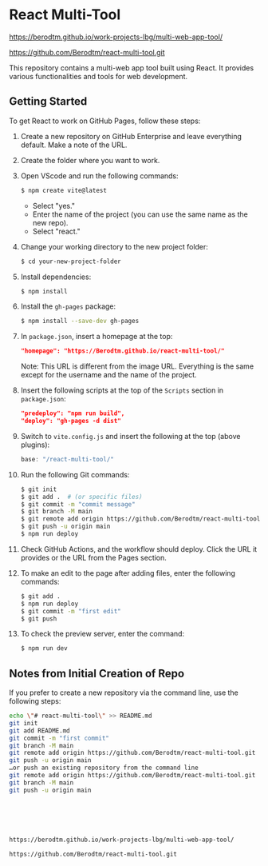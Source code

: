 # React Multi-Tool

https://berodtm.github.io/work-projects-lbg/multi-web-app-tool/

https://github.com/Berodtm/react-multi-tool.git

This repository contains a multi-web app tool built using React. It provides various functionalities and tools for web development.

## Getting Started

To get React to work on GitHub Pages, follow these steps:

1. Create a new repository on GitHub Enterprise and leave everything default. Make a note of the URL.
2. Create the folder where you want to work.
3. Open VScode and run the following commands:
    ```bash
    $ npm create vite@latest
    ```
    - Select "yes."
    - Enter the name of the project (you can use the same name as the new repo).
    - Select "react."
4. Change your working directory to the new project folder:
    ```bash
    $ cd your-new-project-folder
    ```
5. Install dependencies:
    ```bash
    $ npm install
    ```
6. Install the `gh-pages` package:
    ```bash
    $ npm install --save-dev gh-pages
    ```
7. In `package.json`, insert a homepage at the top:
    ```json
    "homepage": "https://Berodtm.github.io/react-multi-tool/"
    ```
    Note: This URL is different from the image URL. Everything is the same except for the username and the name of the project.
8. Insert the following scripts at the top of the `Scripts` section in `package.json`:
    ```json
    "predeploy": "npm run build",
    "deploy": "gh-pages -d dist"
    ```
9. Switch to `vite.config.js` and insert the following at the top (above plugins):
    ```javascript
    base: "/react-multi-tool/"
    ```
10. Run the following Git commands:
    ```bash
    $ git init
    $ git add .  # (or specific files)
    $ git commit -m "commit message"
    $ git branch -M main
    $ git remote add origin https://github.com/Berodtm/react-multi-tool.git  # Use your repo link from the start, not the homepage.io link
    $ git push -u origin main
    $ npm run deploy
    ```
11. Check GitHub Actions, and the workflow should deploy. Click the URL it provides or the URL from the Pages section.

12. To make an edit to the page after adding files, enter the following commands:
    ```bash
    $ git add .
    $ npm run deploy
    $ git commit -m "first edit"
    $ git push
    ```

13. To check the preview server, enter the command:
    ```bash
    $ npm run dev
    ```

## Notes from Initial Creation of Repo

If you prefer to create a new repository via the command line, use the following steps:
```bash
echo \"# react-multi-tool\" >> README.md
git init
git add README.md
git commit -m "first commit"
git branch -M main
git remote add origin https://github.com/Berodtm/react-multi-tool.git
git push -u origin main
…or push an existing repository from the command line
git remote add origin https://github.com/Berodtm/react-multi-tool.git
git branch -M main
git push -u origin main






https://berodtm.github.io/work-projects-lbg/multi-web-app-tool/

https://github.com/Berodtm/react-multi-tool.git

